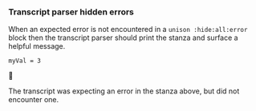 ### Transcript parser hidden errors

When an expected error is not encountered in a `unison :hide:all:error` block
then the transcript parser should print the stanza
and surface a helpful message.

``` unison
myVal = 3
```



🛑

The transcript was expecting an error in the stanza above, but did not encounter one.
